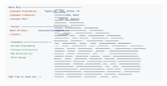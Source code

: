 <a href="https://github.com/kleov-rf/kleov-rf">
  <picture>
    <source media="(prefers-color-scheme: dark)" srcset="https://raw.githubusercontent.com/kleov-rf/kleov-rf/refs/heads/main/dark_mode.svg">
    <img alt="Kevin Ruiz's GitHub Profile README" src="https://raw.githubusercontent.com/kleov-rf/kleov-rf/refs/heads/main/light_mode.svg">
  </picture>
</a>

<!--
**kleov-rf/kleov-rf** is a ✨ _special_ ✨ repository because its `README.md` (this file) appears on your GitHub profile.

Here are some ideas to get you started:

- 🔭 I’m currently working on ...
- 🌱 I’m currently learning ...
- 👯 I’m looking to collaborate on ...
- 🤔 I’m looking for help with ...
- 💬 Ask me about ...
- 📫 How to reach me: ...
- 😄 Pronouns: ...
- ⚡ Fun fact: ...
-->
